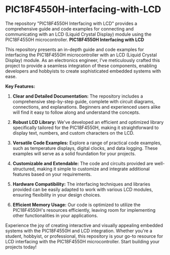 # PIC18F4550H-interfacing-with-LCD
The repository "PIC18F4550H Interfacing with LCD" provides a comprehensive guide and code examples for connecting and communicating with an LCD (Liquid Crystal Display) module using the PIC18F4550H microcontroller. 
**PIC18F4550H Interfacing with LCD**

This repository presents an in-depth guide and code examples for interfacing the PIC18F4550H microcontroller with an LCD (Liquid Crystal Display) module. As an electronics engineer, I've meticulously crafted this project to provide a seamless integration of these components, enabling developers and hobbyists to create sophisticated embedded systems with ease.

**Key Features:**

1. **Clear and Detailed Documentation:** The repository includes a comprehensive step-by-step guide, complete with circuit diagrams, connections, and explanations. Beginners and experienced users alike will find it easy to follow along and understand the concepts.

2. **Robust LCD Library:** We've developed an efficient and optimized library specifically tailored for the PIC18F4550H, making it straightforward to display text, numbers, and custom characters on the LCD.

3. **Versatile Code Examples:** Explore a range of practical code examples, such as temperature displays, digital clocks, and data logging. These examples will serve as a solid foundation for your projects.

4. **Customizable and Extendable:** The code and circuits provided are well-structured, making it simple to customize and integrate additional features based on your requirements.

5. **Hardware Compatibility:** The interfacing techniques and libraries provided can be easily adapted to work with various LCD modules, ensuring flexibility in your design choices.

6. **Efficient Memory Usage:** Our code is optimized to utilize the PIC18F4550H's resources efficiently, leaving room for implementing other functionalities in your applications.

Experience the joy of creating interactive and visually appealing embedded systems with the PIC18F4550H and LCD integration. Whether you're a student, hobbyist, or professional, this repository is your go-to resource for LCD interfacing with the PIC18F4550H microcontroller. Start building your projects today!
